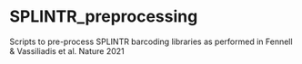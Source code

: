 # SPLINTR_preprocessing
Scripts to pre-process SPLINTR barcoding libraries as performed in Fennell &amp; Vassiliadis et al. Nature 2021
